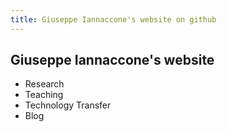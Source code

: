 ```yaml
---
title: Giuseppe Iannaccone's website on github
---
```

## Giuseppe Iannaccone's website
- Research
- Teaching
- Technology Transfer
- Blog
